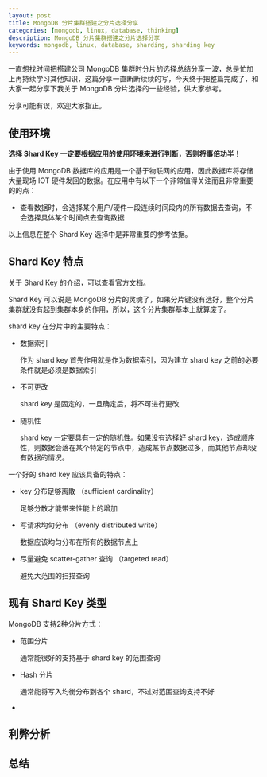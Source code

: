 ```yaml
---
layout: post
title: MongoDB 分片集群搭建之分片选择分享
categories: [mongodb, linux, database, thinking]
description: MongoDB 分片集群搭建之分片选择分享
keywords: mongodb, linux, database, sharding, sharding key
---
```



一直想找时间把搭建公司 MongoDB 集群时分片的选择总结分享一波，总是忙加上再持续学习其他知识，这篇分享一直断断续续的写，今天终于把整篇完成了，和大家一起分享下我关于 MongoDB 分片选择的一些经验，供大家参考。

分享可能有误，欢迎大家指正。

## 使用环境

**选择 Shard Key 一定要根据应用的使用环境来进行判断，否则将事倍功半！**

由于使用 MongoDB 数据库的应用是一个基于物联网的应用，因此数据库将存储大量现场 IOT 硬件发回的数据。在应用中有以下一个非常值得关注而且非常重要的的点：

* 查看数据时，会选择某个用户/硬件一段连续时间段内的所有数据去查询，不会选择具体某个时间点去查询数据

以上信息在整个 Shard Key 选择中是非常重要的参考依据。


## Shard Key 特点

关于 Shard Key 的介绍，可以查看[官方文档](https://docs.mongodb.com/manual/core/sharding-shard-key/)。

Shard Key 可以说是 MongoDB 分片的灵魂了，如果分片键没有选好，整个分片集群就没有起到集群本身的作用，所以，这个分片集群基本上就算废了。

shard key 在分片中的主要特点：

* 数据索引

    作为 shard key 首先作用就是作为数据索引，因为建立 shard key 之前的必要条件就是必须是数据索引

* 不可更改

    shard key 是固定的，一旦确定后，将不可进行更改

* 随机性

    shard key 一定要具有一定的随机性。如果没有选择好 shard key，造成顺序性，则数据会落在某个特定的节点中，造成某节点数据过多，而其他节点却没有数据的情况。

一个好的 shard key 应该具备的特点：

* key 分布足够离散 （sufficient cardinality）

    足够分散才能带来性能上的增加

* 写请求均匀分布 （evenly distributed write）

    数据应该均匀分布在所有的数据节点上

* 尽量避免 scatter-gather 查询 （targeted read）

    避免大范围的扫描查询


## 现有 Shard Key 类型

MongoDB 支持2种分片方式：

* 范围分片

    通常能很好的支持基于 shard key 的范围查询

* Hash 分片

    通常能将写入均衡分布到各个 shard，不过对范围查询支持不好

* 


## 利弊分析

## 总结

